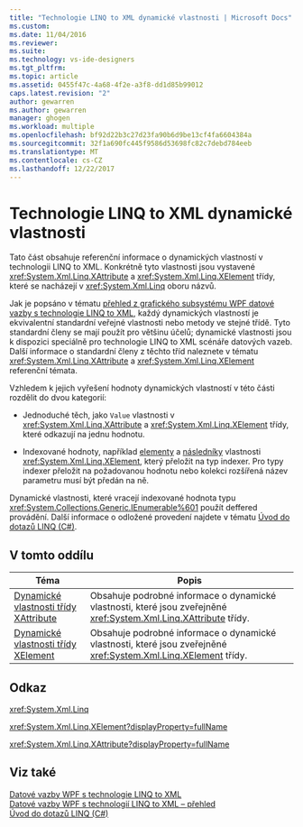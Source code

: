 ```yaml
---
title: "Technologie LINQ to XML dynamické vlastnosti | Microsoft Docs"
ms.custom: 
ms.date: 11/04/2016
ms.reviewer: 
ms.suite: 
ms.technology: vs-ide-designers
ms.tgt_pltfrm: 
ms.topic: article
ms.assetid: 0455f47c-4a68-4f2e-a3f8-dd1d85b99012
caps.latest.revision: "2"
author: gewarren
ms.author: gewarren
manager: ghogen
ms.workload: multiple
ms.openlocfilehash: bf92d22b3c27d23fa90b6d9be13cf4fa6604384a
ms.sourcegitcommit: 32f1a690fc445f9586d53698fc82c7debd784eeb
ms.translationtype: MT
ms.contentlocale: cs-CZ
ms.lasthandoff: 12/22/2017
---
```

# <a name="linq-to-xml-dynamic-properties"></a>Technologie LINQ to XML dynamické vlastnosti
Tato část obsahuje referenční informace o dynamických vlastností v technologii LINQ to XML. Konkrétně tyto vlastnosti jsou vystavené <xref:System.Xml.Linq.XAttribute> a <xref:System.Xml.Linq.XElement> třídy, které se nacházejí v <xref:System.Xml.Linq> oboru názvů.  
  
 Jak je popsáno v tématu [přehled z grafického subsystému WPF datové vazby s technologie LINQ to XML](../designers/wpf-data-binding-with-linq-to-xml-overview.md), každý dynamických vlastností je ekvivalentní standardní veřejné vlastnosti nebo metody ve stejné třídě. Tyto standardní členy se mají použít pro většinu účelů; dynamické vlastnosti jsou k dispozici speciálně pro technologie LINQ to XML scénáře datových vazeb. Další informace o standardní členy z těchto tříd naleznete v tématu <xref:System.Xml.Linq.XAttribute> a <xref:System.Xml.Linq.XElement> referenční témata.  
  
 Vzhledem k jejich vyřešení hodnoty dynamických vlastností v této části rozdělit do dvou kategorií:  
  
-   Jednoduché těch, jako `Value` vlastnosti v <xref:System.Xml.Linq.XAttribute> a <xref:System.Xml.Linq.XElement> třídy, které odkazují na jednu hodnotu.  
  
-   Indexované hodnoty, například [elementy](../designers/elements-xelement-dynamic-property.md) a [následníky](../designers/descendants-xelement-dynamic-property.md) vlastnosti <xref:System.Xml.Linq.XElement>, který přeložit na typ indexer. Pro typy indexer přeložit na požadovanou hodnotu nebo kolekci rozšířená název parametru musí být předán na ně.  
  
 Dynamické vlastnosti, které vracejí indexované hodnota typu <xref:System.Collections.Generic.IEnumerable%601> použít deffered provádění. Další informace o odložené provedení najdete v tématu [Úvod do dotazů LINQ (C#)](/dotnet/csharp/programming-guide/concepts/linq/introduction-to-linq-queries).  
  
## <a name="in-this-section"></a>V tomto oddílu  
  
|Téma|Popis|  
|-----------|-----------------|  
|[Dynamické vlastnosti třídy XAttribute](../designers/xattribute-class-dynamic-properties.md)|Obsahuje podrobné informace o dynamické vlastnosti, které jsou zveřejněné <xref:System.Xml.Linq.XAttribute> třídy.|  
|[Dynamické vlastnosti třídy XElement](../designers/xelement-class-dynamic-properties.md)|Obsahuje podrobné informace o dynamické vlastnosti, které jsou zveřejněné <xref:System.Xml.Linq.XElement> třídy.|  
  
## <a name="reference"></a>Odkaz  
 <xref:System.Xml.Linq>  
  
 <xref:System.Xml.Linq.XElement?displayProperty=fullName>  
  
 <xref:System.Xml.Linq.XAttribute?displayProperty=fullName>  
  
## <a name="see-also"></a>Viz také  
 [Datové vazby WPF s technologie LINQ to XML](../designers/wpf-data-binding-with-linq-to-xml.md)   
 [Datové vazby WPF s technologií LINQ to XML – přehled](../designers/wpf-data-binding-with-linq-to-xml-overview.md)   
 [Úvod do dotazů LINQ (C#)](/dotnet/csharp/programming-guide/concepts/linq/introduction-to-linq-queries)
